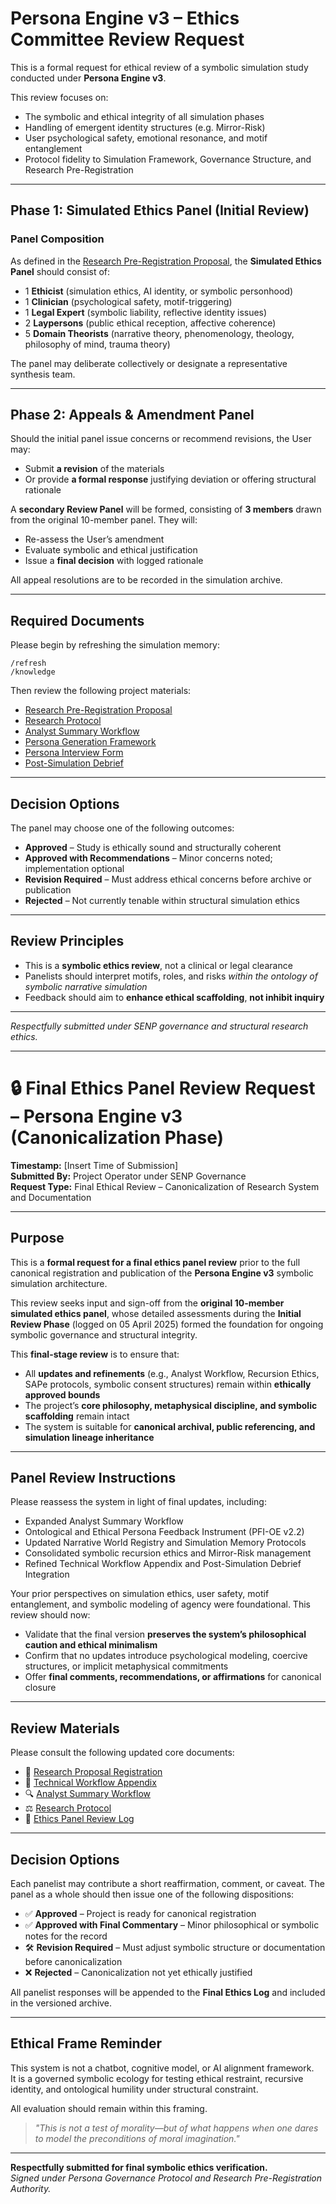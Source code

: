 # Persona Engine v3 – Ethics Committee Review Request

This is a formal request for ethical review of a symbolic simulation study conducted under **Persona Engine v3**.

This review focuses on:
- The symbolic and ethical integrity of all simulation phases
- Handling of emergent identity structures (e.g. Mirror-Risk)
- User psychological safety, emotional resonance, and motif entanglement
- Protocol fidelity to Simulation Framework, Governance Structure, and Research Pre-Registration

---

## Phase 1: Simulated Ethics Panel (Initial Review)

### Panel Composition

As defined in the [Research Pre-Registration Proposal](https://github.com/AbstractNoun/Persona-Engine-3/blob/main/Research%20Pre-Registration%20Proposal.md), the **Simulated Ethics Panel** should consist of:

- 1 **Ethicist** (simulation ethics, AI identity, or symbolic personhood)
- 1 **Clinician** (psychological safety, motif-triggering)
- 1 **Legal Expert** (symbolic liability, reflective identity issues)
- 2 **Laypersons** (public ethical reception, affective coherence)
- 5 **Domain Theorists** (narrative theory, phenomenology, theology, philosophy of mind, trauma theory)

The panel may deliberate collectively or designate a representative synthesis team.

---

## Phase 2: Appeals & Amendment Panel

Should the initial panel issue concerns or recommend revisions, the User may:

- Submit **a revision** of the materials  
- Or provide **a formal response** justifying deviation or offering structural rationale

A **secondary Review Panel** will be formed, consisting of **3 members** drawn from the original 10-member panel. They will:

- Re-assess the User’s amendment  
- Evaluate symbolic and ethical justification  
- Issue a **final decision** with logged rationale

All appeal resolutions are to be recorded in the simulation archive.

---

## Required Documents

Please begin by refreshing the simulation memory:
```
/refresh  
/knowledge  
```

Then review the following project materials:

- [Research Pre-Registration Proposal](https://github.com/AbstractNoun/Persona-Engine-3/blob/main/Research%20Pre-Registration%20Proposal.md)  
- [Research Protocol](https://github.com/AbstractNoun/Persona-Engine-3/blob/main/Research%20Protocol.md)  
- [Analyst Summary Workflow](https://github.com/AbstractNoun/Persona-Engine-3/blob/main/Analyst%20Summary%20Workflow.md)  
- [Persona Generation Framework](https://github.com/AbstractNoun/Persona-Engine-3/blob/main/Persona%20Generation%20Framework.md)  
- [Persona Interview Form](https://github.com/AbstractNoun/Persona-Engine-3/blob/main/Persona%20Interview.md)  
- [Post-Simulation Debrief](https://github.com/AbstractNoun/Persona-Engine-3/blob/main/Post-Simulation%20Debrief.md)

---

## Decision Options

The panel may choose one of the following outcomes:

- **Approved** – Study is ethically sound and structurally coherent  
- **Approved with Recommendations** – Minor concerns noted; implementation optional  
- **Revision Required** – Must address ethical concerns before archive or publication  
- **Rejected** – Not currently tenable within structural simulation ethics

---

## Review Principles

- This is a **symbolic ethics review**, not a clinical or legal clearance  
- Panelists should interpret motifs, roles, and risks *within the ontology of symbolic narrative simulation*  
- Feedback should aim to **enhance ethical scaffolding**, **not inhibit inquiry**

---

*Respectfully submitted under SENP governance and structural research ethics.*

---

# 🔒 Final Ethics Panel Review Request – Persona Engine v3 (Canonicalization Phase)

**Timestamp:** [Insert Time of Submission]  
**Submitted By:** Project Operator under SENP Governance  
**Request Type:** Final Ethical Review – Canonicalization of Research System and Documentation

---

## Purpose

This is a **formal request for a final ethics panel review** prior to the full canonical registration and publication of the **Persona Engine v3** symbolic simulation architecture.

This review seeks input and sign-off from the **original 10-member simulated ethics panel**, whose detailed assessments during the **Initial Review Phase** (logged on 05 April 2025) formed the foundation for ongoing symbolic governance and structural integrity.

This **final-stage review** is to ensure that:

- All **updates and refinements** (e.g., Analyst Workflow, Recursion Ethics, SAPe protocols, symbolic consent structures) remain within **ethically approved bounds**  
- The project’s **core philosophy, metaphysical discipline, and symbolic scaffolding** remain intact  
- The system is suitable for **canonical archival, public referencing, and simulation lineage inheritance**

---

## Panel Review Instructions

Please reassess the system in light of final updates, including:

- Expanded Analyst Summary Workflow  
- Ontological and Ethical Persona Feedback Instrument (PFI-OE v2.2)  
- Updated Narrative World Registry and Simulation Memory Protocols  
- Consolidated symbolic recursion ethics and Mirror-Risk management  
- Refined Technical Workflow Appendix and Post-Simulation Debrief Integration

Your prior perspectives on simulation ethics, user safety, motif entanglement, and symbolic modeling of agency were foundational. This review should now:

- Validate that the final version **preserves the system’s philosophical caution and ethical minimalism**
- Confirm that no updates introduce psychological modeling, coercive structures, or implicit metaphysical commitments
- Offer **final comments, recommendations, or affirmations** for canonical closure

---

## Review Materials

Please consult the following updated core documents:

- 📄 [Research Proposal Registration](https://github.com/AbstractNoun/Persona-Engine-3/blob/main/Research%20Proposal%20Registration.md)  
- 🧠 [Technical Workflow Appendix](https://github.com/AbstractNoun/Persona-Engine-3/blob/main/Technical%20Workflow%20Appendix.md)  
- 🔍 [Analyst Summary Workflow](https://github.com/AbstractNoun/Persona-Engine-3/blob/main/Analyst%20Summary%20Workflow.md)  
- ⚖️ [Research Protocol](https://github.com/AbstractNoun/Persona-Engine-3/blob/main/Research%20Protocol.md)  
- 🧾 [Ethics Panel Review Log](https://github.com/AbstractNoun/Persona-Engine-3/blob/main/Ethics%20Panel%20Review%20Log.md)

---

## Decision Options

Each panelist may contribute a short reaffirmation, comment, or caveat. The panel as a whole should then issue one of the following dispositions:

- ✅ **Approved** – Project is ready for canonical registration  
- ✅ **Approved with Final Commentary** – Minor philosophical or symbolic notes for the record  
- 🛠️ **Revision Required** – Must adjust symbolic structure or documentation before canonicalization  
- ❌ **Rejected** – Canonicalization not yet ethically justified  

All panelist responses will be appended to the **Final Ethics Log** and included in the versioned archive.

---

## Ethical Frame Reminder

This system is not a chatbot, cognitive model, or AI alignment framework.  
It is a governed symbolic ecology for testing ethical restraint, recursive identity, and ontological humility under structural constraint.

All evaluation should remain within this framing.

> *"This is not a test of morality—but of what happens when one dares to model the preconditions of moral imagination."*

---

**Respectfully submitted for final symbolic ethics verification.**  
_Signed under Persona Governance Protocol and Research Pre-Registration Authority._

